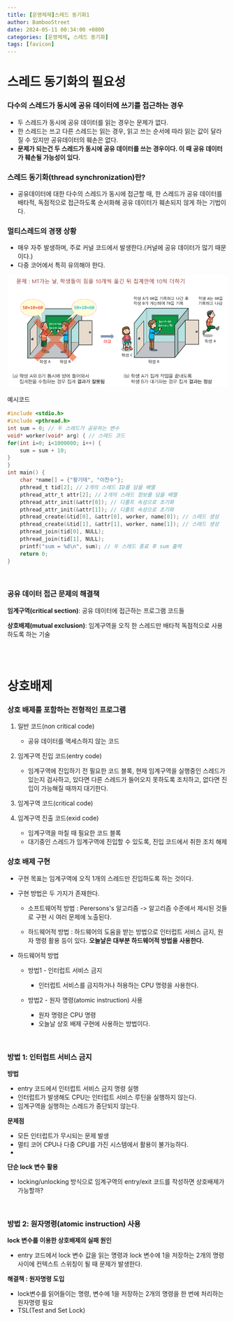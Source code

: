 ```yaml
---
title: [운영체제]스레드 동기화1 
author: BambooStreet
date: 2024-05-11 00:34:00 +0800
categories: [운영체제, 스레드 동기화]
tags: [favicon]
---
```


# 스레드 동기화의 필요성

### 다수의 스레드가 동시에 공유 데이터에 쓰기를 접근하는 경우
* 두 스레드가 동시에 공유 데이터를 읽는 경우는 문제가 없다.
* 한 스레드는 쓰고 다른 스레드는 읽는 경우, 읽고 쓰는 순서에 따라 읽는 값이 달라질 수 있지만 공유데이터의 훼손은 없다.
* **문제가 되는건 두 스레드가 동시에 공유 데이터를 쓰는 경우이다. 이 때 공유 데이터가 훼손될 가능성이 있다.**

### 스레드 동기화(thread synchronization)란?
* 공유데이터에 대한 다수의 스레드가 동시에 접근할 때, 한 스레드가 공유 데이터를 배타적, 독점적으로 접근하도록 순서화해 공유 데이터가 훼손되지 않게 하는 기법이다.


### 멀티스레드의 경쟁 상황
* 매우 자주 발생하며, 주로 커널 코드에서 발생한다.(커널에 공유 데이터가 많기 때문이다.)
* 다중 코어에서 특히 유의해야 한다.


![스레드동기화사례](assets/img/posts/20240511/스레드동기화_사례1.png)

예시코드
```c
#include <stdio.h>
#include <pthread.h>
int sum = 0; // 두 스레드가 공유하는 변수
void* worker(void* arg) { // 스레드 코드
for(int i=0; i<1000000; i++) {
    sum = sum + 10;
}
}
int main() {
    char *name[] = {"황기태", "이찬수"};
    pthread_t tid[2]; // 2개의 스레드 ID를 담을 배열
    pthread_attr_t attr[2]; // 2개의 스레드 정보를 담을 배열
    pthread_attr_init(&attr[0]); // 디폴트 속성으로 초기화
    pthread_attr_init(&attr[1]); // 디폴트 속성으로 초기화
    pthread_create(&tid[0], &attr[0], worker, name[0]); // 스레드 생성
    pthread_create(&tid[1], &attr[1], worker, name[1]); // 스레드 생성
    pthread_join(tid[0], NULL);
    pthread_join(tid[1], NULL);
    printf("sum = %d\n", sum); // 두 스레드 종료 후 sum 출력
    return 0;
}
```

<br>

### 공유 데이터 접근 문제의 해결책

 **임계구역(critical section)**: 공유 데이터에 접근하는 프로그램 코드들


 **상호배제(mutual exclusion)**: 임계구역을 오직 한 스레드만 배타적 독점적으로 사용하도록 하는 기술


<br>
<br>

# 상호배제

### 상호 배제를 포함하는 전형적인 프로그램
1. 일반 코드(non critical code)
   * 공유 데이터를 액세스하지 않는 코드
2. 임계구역 진입 코드(entry code)
   * 임계구역에 진입하기 전 필요한 코드 블록, 현재 임계구역을 실행중인 스레드가 있는지 검사하고, 있다면 다른 스레드가 들어오지 못하도록 조치하고, 없다면 진입이 가능해질 때까지 대기한다.
3. 임계구역 코드(critical code)
  
4. 임계구역 진출 코드(exid code)
   * 임계구역을 마칠 때 필요한 코드 블록
   * 대기중인 스레드가 임계구역에 진입할 수 있도록, 진입 코드에서 취한 조치 해제


### 상호 배제 구현
* 구현 목표는 임계구역에 오직 1개의 스레드만 진입하도록 하는 것이다.
* 구현 방법은 두 가지가 존재한다.
  * 소프트웨어적 방법 : Perersons's 알고리즘 -> 알고리즘 수준에서 제시된 것들로 구현 시 여러 문제에 노출된다.
  
  * 하드웨어적 방법 : 하드웨어의 도움을 받는 방법으로 인터럽트 서비스 금지, 원자 명령 활용 등이 있다. **오늘날은 대부분 하드웨어적 방법을 사용한다.**


* 하드웨어적 방법
  * 방법1 - 인터럽트 서비스 금지
    * 인터럽트 서비스를 금지하거나 허용하는 CPU 명령을 사용한다.
  
  * 방법2 - 원자 명령(atomic instruction) 사용
    * 원자 명령은 CPU 명령
    * 오늘날 상호 배제 구현에 사용하는 방법이다.

<br>

### 방법 1: 인터럽트 서비스 금지
**방법**
* entry 코드에서 인터럽트 서비스 금지 명령 실행
* 인터럽트가 발생해도 CPU는 인터럽트 서비스 루틴을 실행하지 않는다.
* 임계구역을 실행하는 스레드가 중단되지 않는다.

**문제점**
  * 모든 인터럽트가 무시되는 문제 발생
  * 멀티 코어 CPU나 다중 CPU를 가진 시스템에서 활용이 불가능하다.
  * 

**단순 lock 변수 활용**
* locking/unlocking 방식으로 임계구역의 entry/exit 코드를 작성하면 상호배제가 가능할까?

<br>

### 방법 2: 원자명령(atomic instruction) 사용

**lock 변수를 이용한 상호배제의 실패 원인**
* entry 코드에서 lock 변수 값을 읽는 명령과 lock 변수에 1을 저장하는 2개의 명령 사이에 컨텍스트 스위칭이 될 때 문제가 발생한다.

**해결책 : 원자명령 도입**
* lock변수를 읽어들이는 명령, 변수에 1을 저장하는 2개의 명령을 한 번에 처리하는 원자명령 필요
* TSL(Test and Set Lock)  
<!-- 
<br>
<br>

# 멀티 스레드 동기화 기법

### 멀티 스레드 동기화란?
* 상호 배제 기반 위에, 자원을 사용하려는 여러 스레드들이 자원을 원활히 공유하도록 하는 기법
* 동기화 프리미티브(synchronization primitives)

### 대표 기법
* locks 방식 : 뮤텍스(Mutex), 스핀락(spinlock)
* wait-signal 방식 : 세마포(semaphore)
 -->

<!-- 


<br>
<br>

# 생산자-소비자 문제 -->








<!-- kaggle 노트북 상에서 cpu 환경에서 gru 출력을 내보내는 코드

![cpu 환경에서 사진](assets/img/posts/20240505/CPU환경.png)

이상없이 잘 돌아간다.


![gpu 환경에서 사진](assets/img/posts/20240505/GPU환경.png)


하지만 GPU 환경에서는 출력 값이 cpu 환경과 달라 오류가 발생한다.

모든 코드와 변수도 동일한데 왜 이런 현상이 생길까?
 -->
